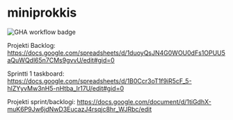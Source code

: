 # miniprokkis

![GHA workflow badge](https://github.com/tfhuhtal/miniprokkis/workflows/CI/badge.svg)

Projekti Backlog:
https://docs.google.com/spreadsheets/d/1duoyQsJN4G0WOU0dFs1OPUU5aQuWQdl65n7CMs9gvvU/edit#gid=0

Sprintti 1 taskboard:
https://docs.google.com/spreadsheets/d/1B0Ccr3oT1f9iR5cF_5-hlZYyvMw3nH5-nHtba_lr17U/edit#gid=0

Projekti sprint/backlogi:
https://docs.google.com/document/d/1tiGdhX-muK6P9Jw6jdNwD3EucazJ4rsqjc8hr_WJRbc/edit

